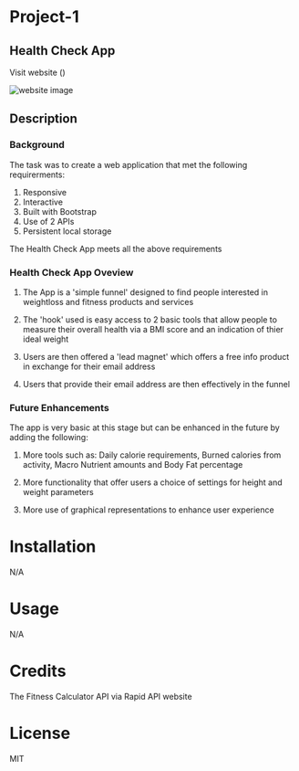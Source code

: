 # Project-1

## Health Check App

Visit website ()

![website image]()

## Description

### Background

The task was to create a web application that met the following requirerments:

1. Responsive
2. Interactive
3. Built with Bootstrap
4. Use of 2 APIs
5. Persistent local storage

The Health Check App meets all the above requirements

### Health Check App Oveview

1. The App is a 'simple funnel' designed to find people interested in weightloss and fitness products and services

2. The 'hook' used is easy access to 2 basic tools that allow people to measure their overall health via a BMI score and an indication of thier ideal weight

3. Users are then offered a 'lead magnet' which offers a free info product in exchange for their email address

4. Users that provide their email address are then effectively in the funnel

### Future Enhancements

The app is very basic at this stage but can be enhanced in the future by adding the following:

1. More tools such as: Daily calorie requirements, Burned calories from activity, Macro Nutrient amounts and Body Fat percentage

2. More functionality that offer users a choice of settings for height and weight parameters

3. More use of graphical representations to enhance user experience

# Installation

N/A

# Usage

N/A

# Credits

The Fitness Calculator API via Rapid API website

# License

MIT
